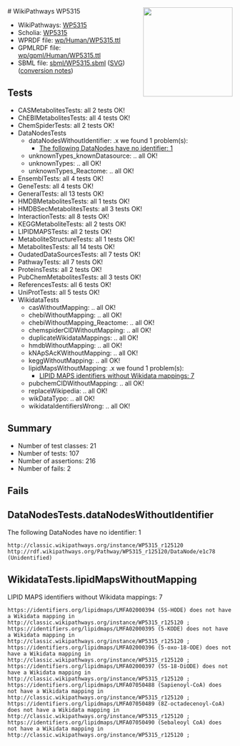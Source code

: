 <img style="float: right; width: 200px" src="../logo.png" />
# WikiPathways WP5315

* WikiPathways: [WP5315](https://identifiers.org/wikipathways:WP5315)
* Scholia: [WP5315](https://scholia.toolforge.org/wikipathways/WP5315)
* WPRDF file: [wp/Human/WP5315.ttl](../wp/Human/WP5315.ttl)
* GPMLRDF file: [wp/gpml/Human/WP5315.ttl](../wp/gpml/Human/WP5315.ttl)
* SBML file: [sbml/WP5315.sbml](../sbml/WP5315.sbml) ([SVG](../sbml/WP5315.svg)) ([conversion notes](../sbml/WP5315.txt))

## Tests
* CASMetabolitesTests: all 2 tests OK!
* ChEBIMetabolitesTests: all 4 tests OK!
* ChemSpiderTests: all 2 tests OK!
* DataNodesTests
    * dataNodesWithoutIdentifier: .x we found 1 problem(s):
        * [The following DataNodes have no identifier: 1](#d2d32fa0)
    * unknownTypes_knownDatasource: .. all OK!
    * unknownTypes: .. all OK!
    * unknownTypes_Reactome: .. all OK!
* EnsemblTests: all 4 tests OK!
* GeneTests: all 4 tests OK!
* GeneralTests: all 13 tests OK!
* HMDBMetabolitesTests: all 1 tests OK!
* HMDBSecMetabolitesTests: all 3 tests OK!
* InteractionTests: all 8 tests OK!
* KEGGMetaboliteTests: all 2 tests OK!
* LIPIDMAPSTests: all 2 tests OK!
* MetaboliteStructureTests: all 1 tests OK!
* MetabolitesTests: all 14 tests OK!
* OudatedDataSourcesTests: all 7 tests OK!
* PathwayTests: all 7 tests OK!
* ProteinsTests: all 2 tests OK!
* PubChemMetabolitesTests: all 3 tests OK!
* ReferencesTests: all 6 tests OK!
* UniProtTests: all 5 tests OK!
* WikidataTests
    * casWithoutMapping: .. all OK!
    * chebiWithoutMapping: .. all OK!
    * chebiWithoutMapping_Reactome: .. all OK!
    * chemspiderCIDWithoutMapping: .. all OK!
    * duplicateWikidataMappings: .. all OK!
    * hmdbWithoutMapping: .. all OK!
    * kNApSAcKWithoutMapping: .. all OK!
    * keggWithoutMapping: .. all OK!
    * lipidMapsWithoutMapping: .x we found 1 problem(s):
        * [LIPID MAPS identifiers without Wikidata mappings: 7](#7dfdfb47)
    * pubchemCIDWithoutMapping: .. all OK!
    * replaceWikipedia: .. all OK!
    * wikDataTypo: .. all OK!
    * wikidataIdentifiersWrong: .. all OK!


## Summary

* Number of test classes: 21
* Number of tests: 107
* Number of assertions: 216
* Number of fails: 2

## Fails

<a name="d2d32fa0" />

## DataNodesTests.dataNodesWithoutIdentifier

The following DataNodes have no identifier: 1
```
http://classic.wikipathways.org/instance/WP5315_r125120 http://rdf.wikipathways.org/Pathway/WP5315_r125120/DataNode/e1c78 (Unidentified)
```

<a name="7dfdfb47" />

## WikidataTests.lipidMapsWithoutMapping

LIPID MAPS identifiers without Wikidata mappings: 7
```
https://identifiers.org/lipidmaps/LMFA02000394 (5S-HODE) does not have a Wikidata mapping in http://classic.wikipathways.org/instance/WP5315_r125120 ; 
https://identifiers.org/lipidmaps/LMFA02000395 (5-KODE) does not have a Wikidata mapping in http://classic.wikipathways.org/instance/WP5315_r125120 ; 
https://identifiers.org/lipidmaps/LMFA02000396 (5-oxo-18-ODE) does not have a Wikidata mapping in http://classic.wikipathways.org/instance/WP5315_r125120 ; 
https://identifiers.org/lipidmaps/LMFA02000397 (5S-18-DiODE) does not have a Wikidata mapping in http://classic.wikipathways.org/instance/WP5315_r125120 ; 
https://identifiers.org/lipidmaps/LMFA07050488 (Sapienoyl-CoA) does not have a Wikidata mapping in http://classic.wikipathways.org/instance/WP5315_r125120 ; 
https://identifiers.org/lipidmaps/LMFA07050489 (8Z-octadecenoyl-CoA) does not have a Wikidata mapping in http://classic.wikipathways.org/instance/WP5315_r125120 ; 
https://identifiers.org/lipidmaps/LMFA07050490 (Sebaleoyl CoA) does not have a Wikidata mapping in http://classic.wikipathways.org/instance/WP5315_r125120 ; 
```

